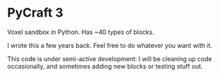 # PyCraft 3
Voxel sandbox in Python. Has ~40 types of blocks.

I wrote this a few years back. Feel free to do whatever you want with it.

This code is under semi-active development: I will be cleaning up code occasionally, and sometimes adding new blocks or testing stuff out.